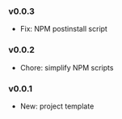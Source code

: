 ### v0.0.3
- Fix: NPM postinstall script

### v0.0.2
- Chore: simplify NPM scripts

### v0.0.1
- New: project template